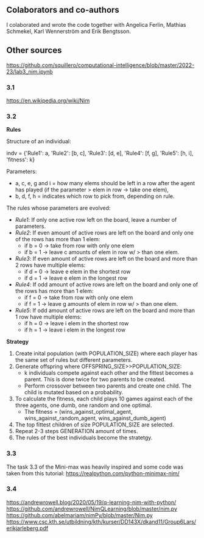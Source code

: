 ## Colaborators and co-authors
I colaborated and wrote the code together with Angelica Ferlin, Mathias Schmekel, Karl Wennerström and Erik Bengtsson.

## Other sources
https://github.com/squillero/computational-intelligence/blob/master/2022-23/lab3_nim.ipynb

### 3.1
https://en.wikipedia.org/wiki/Nim

### 3.2

**Rules**

Structure of an individual:

indv = {'Rule1': a, 'Rule2': [b, c], 'Rule3': [d, e], 'Rule4': [f, g], 'Rule5': [h, i], 'fitness': k}

Parameters:

 - a, c, e, g and i = how many elems should be left in a row after the agent has played (if the parameter > elem in row -> take one elem),
 - b, d, f, h = indicates which row to pick from, depending on rule.

The rules whose parameters are evolved:

- *Rule1*: If only one active row left on the board, leave a number of parameters.
- *Rule2*: If even amount of active rows are left on the board and only one of the rows has more than 1 elem:
  - if b = 0 -> take from row with only one elem
  - if b = 1 ->  leave c amounts of elem in row w/ > than one elem.
- *Rule3*: If even amount of active rows are left on the board and more than 2 rows have multiple elems:
  - if d = 0 -> leave e elem in the shortest row
  - if d = 1 -> leave e elem in the longest row
- *Rule4*: If odd amount of active rows are left on the board and only one of the rows has more than 1 elem:
  - if f = 0 -> take from row with only one elem
  - if f = 1 -> leave g amounts of elem in row  w/ > than one elem.
- *Rule5*: If odd amount of active rows are left on the board and more than 1 row have multiple elems:
  - if h = 0 ->  leave i elem in the shortest row
  - if h = 1 -> leave i elem in the longest row 

**Strategy**
1. Create inital population (with POPULATION_SIZE) where each player has the same set of rules but different parameters.
2. Generate offspring where OFFSPRING_SIZE>>POPULATION_SIZE:
    - k individuals compete against each other and the fittest becomes a parent. This is done twice for two parents to be created.
    - Perform crossover between two parents and create one child. The child is mutated based on a probability.
3. To calculate the fitness, each child plays 10 games against each of the three agents, one dumb, one random and one optimal.
    - The fitness = (wins_against_optimal_agent, wins_against_random_agent, wins_against_dumb_agent)
4. The top fittest children of size POPULATION_SIZE are selected.
5. Repeat 2-3 steps GENERATION amount of times.
6. The rules of the best individuals become the stratetgy.


### 3.3
The task 3.3 of the Mini-max was heavily inspired and some code was taken from this tutorial: https://realpython.com/python-minimax-nim/

### 3.4
https://andrewrowell.blog/2020/05/19/q-learning-nim-with-python/
https://github.com/andrewrowell/NimQLearning/blob/master/nim.py
https://github.com/abelmariam/nimPy/blob/master/Nim.py
https://www.csc.kth.se/utbildning/kth/kurser/DD143X/dkand11/Group6Lars/erikjarleberg.pdf


